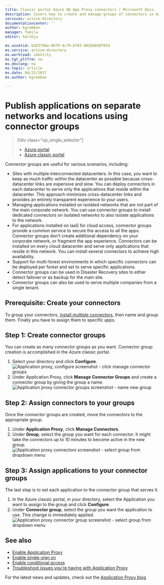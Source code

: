 ```yaml
---
title: Classic portal Azure AD App Proxy connectors | Microsoft Docs
description: Covers how to create and manage groups of connectors in Azure AD Application Proxy.
services: active-directory
documentationcenter: ''
author: kgremban
manager: femila
editor: harshja

ms.assetid: b283796a-9679-4c79-b703-802bb850f65d
ms.service: active-directory
ms.workload: identity
ms.tgt_pltfrm: na
ms.devlang: na
ms.topic: article
ms.date: 04/23/2017
ms.author: kgremban

---
```

# Publish applications on separate networks and locations using connector groups
> [!div class="op_single_selector"]
> * [Azure portal](active-directory-application-proxy-connectors-azure-portal.md)
> * [Azure classic portal](active-directory-application-proxy-connectors.md)
>
>

Connector groups are useful for various scenarios, including:

* Sites with multiple interconnected datacenters. In this case, you want to keep as much traffic within the datacenter as possible because cross-datacenter links are expensive and slow. You can deploy connectors in each datacenter to serve only the applications that reside within the datacenter. This approach minimizes cross-datacenter links and provides an entirely transparent experience to your users.
* Managing applications installed on isolated networks that are not part of the main corporate network. You can use connector groups to install dedicated connectors on isolated networks to also isolate applications to the network.
* For applications installed on IaaS for cloud access, connector groups provide a common service to secure the access to all the apps. Connector groups don't create additional dependency on your corporate network, or fragment the app experience. Connectors can be installed on every cloud datacenter and serve only applications that reside in this network. You can install several connectors to achieve high availability.
* Support for multi-forest environments in which specific connectors can be deployed per forest and set to serve specific applications.
* Connector groups can be used in Disaster Recovery sites to either detect failover or as backup for the main site.
* Connector groups can also be used to serve multiple companies from a single tenant.

## Prerequisite: Create your connectors
To group your connectors, [install multiple connectors](active-directory-application-proxy-enable.md), then name and group them. Finally you have to assign them to specific apps.

## Step 1: Create connector groups
You can create as many connector groups as you want. Connector group creation is accomplished in the Azure classic portal.

1. Select your directory and click **Configure**.  
    ![Application proxy, configure screenshot - click manage connector groups](./media/active-directory-application-proxy-connectors/app_proxy_connectors_creategroup.png)
2. Under Application Proxy, click **Manage Connector Groups** and create a connector group by giving the group a name.  
    ![Application proxy connector groups screenshot - name new group](./media/active-directory-application-proxy-connectors/app_proxy_connectors_namegroup.png)

## Step 2: Assign connectors to your groups
Once the connector groups are created, move the connectors to the appropriate group.

1. Under **Application Proxy**, click **Manage Connectors**.
2. Under **Group**, select the group you want for each connector. It might take the connectors up to 10 minutes to become active in the new group.  
    ![Application proxy connectors screenshot - select group from dropdown menu](./media/active-directory-application-proxy-connectors/app_proxy_connectors_connectorlist.png)

## Step 3: Assign applications to your connector groups
The last step is to set each application to the connector group that serves it.

1. In the Azure classic portal, in your directory, select the Application you want to assign to the group and click **Configure**.
2. Under **Connector group**, select the group you want the application to use. This change is immediately applied.  
    ![Application proxy connector group screenshot - select group from dropdown menu](./media/active-directory-application-proxy-connectors/app_proxy_connectors_newgroup.png)

## See also
* [Enable Application Proxy](active-directory-application-proxy-enable.md)
* [Enable single-sign on](active-directory-application-proxy-sso-using-kcd.md)
* [Enable conditional access](active-directory-application-proxy-conditional-access.md)
* [Troubleshoot issues you're having with Application Proxy](active-directory-application-proxy-troubleshoot.md)

For the latest news and updates, check out the [Application Proxy blog](http://blogs.technet.com/b/applicationproxyblog/)
